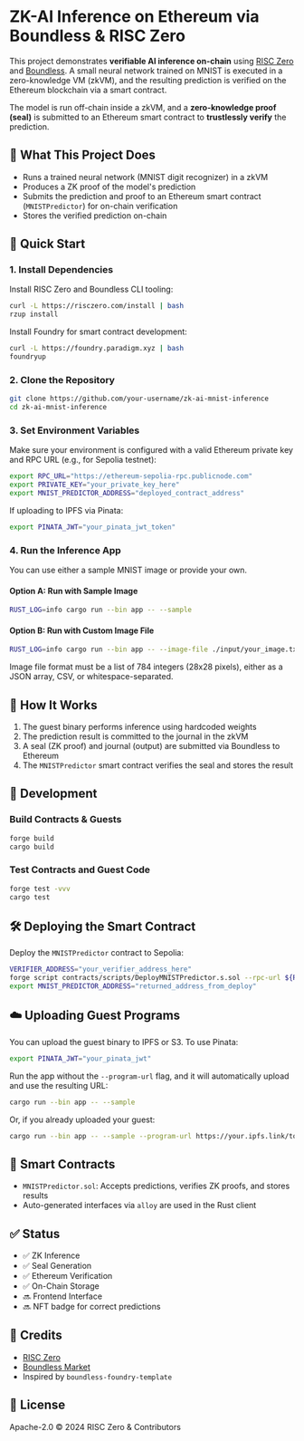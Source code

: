 # ZK-AI Inference on Ethereum via Boundless & RISC Zero

This project demonstrates **verifiable AI inference on-chain** using [RISC Zero](https://www.risczero.com/) and [Boundless](https://docs.beboundless.xyz/). A small neural network trained on MNIST is executed in a zero-knowledge VM (zkVM), and the resulting prediction is verified on the Ethereum blockchain via a smart contract.

The model is run off-chain inside a zkVM, and a **zero-knowledge proof (seal)** is submitted to an Ethereum smart contract to **trustlessly verify** the prediction.

## 🧠 What This Project Does

- Runs a trained neural network (MNIST digit recognizer) in a zkVM
- Produces a ZK proof of the model's prediction
- Submits the prediction and proof to an Ethereum smart contract (`MNISTPredictor`) for on-chain verification
- Stores the verified prediction on-chain

## 🚀 Quick Start

### 1. Install Dependencies

Install RISC Zero and Boundless CLI tooling:

```bash
curl -L https://risczero.com/install | bash
rzup install
```

Install Foundry for smart contract development:

```bash
curl -L https://foundry.paradigm.xyz | bash
foundryup
```

### 2. Clone the Repository

```bash
git clone https://github.com/your-username/zk-ai-mnist-inference
cd zk-ai-mnist-inference
```

### 3. Set Environment Variables

Make sure your environment is configured with a valid Ethereum private key and RPC URL (e.g., for Sepolia testnet):

```bash
export RPC_URL="https://ethereum-sepolia-rpc.publicnode.com"
export PRIVATE_KEY="your_private_key_here"
export MNIST_PREDICTOR_ADDRESS="deployed_contract_address"
```

If uploading to IPFS via Pinata:

```bash
export PINATA_JWT="your_pinata_jwt_token"
```

### 4. Run the Inference App

You can use either a sample MNIST image or provide your own.

#### Option A: Run with Sample Image

```bash
RUST_LOG=info cargo run --bin app -- --sample
```

#### Option B: Run with Custom Image File

```bash
RUST_LOG=info cargo run --bin app -- --image-file ./input/your_image.txt
```

Image file format must be a list of 784 integers (28x28 pixels), either as a JSON array, CSV, or whitespace-separated.

## 🧪 How It Works

1. The guest binary performs inference using hardcoded weights
2. The prediction result is committed to the journal in the zkVM
3. A seal (ZK proof) and journal (output) are submitted via Boundless to Ethereum
4. The `MNISTPredictor` smart contract verifies the seal and stores the result

## 🧰 Development

### Build Contracts & Guests

```bash
forge build
cargo build
```

### Test Contracts and Guest Code

```bash
forge test -vvv
cargo test
```

## 🛠 Deploying the Smart Contract

Deploy the `MNISTPredictor` contract to Sepolia:

```bash
VERIFIER_ADDRESS="your_verifier_address_here"
forge script contracts/scripts/DeployMNISTPredictor.s.sol --rpc-url ${RPC_URL:?} --broadcast -vv
export MNIST_PREDICTOR_ADDRESS="returned_address_from_deploy"
```

## ☁️ Uploading Guest Programs

You can upload the guest binary to IPFS or S3. To use Pinata:

```bash
export PINATA_JWT="your_pinata_jwt"
```

Run the app without the `--program-url` flag, and it will automatically upload and use the resulting URL:

```bash
cargo run --bin app -- --sample
```

Or, if you already uploaded your guest:

```bash
cargo run --bin app -- --sample --program-url https://your.ipfs.link/to/guest
```

## 📄 Smart Contracts

- `MNISTPredictor.sol`: Accepts predictions, verifies ZK proofs, and stores results
- Auto-generated interfaces via `alloy` are used in the Rust client

## ✅ Status

- ✅ ZK Inference
- ✅ Seal Generation
- ✅ Ethereum Verification
- ✅ On-Chain Storage
- 🔜 Frontend Interface
- 🔜 NFT badge for correct predictions

## 🧠 Credits

- [RISC Zero](https://www.risczero.com/)
- [Boundless Market](https://docs.beboundless.xyz/)
- Inspired by `boundless-foundry-template`

## 📜 License

Apache-2.0 © 2024 RISC Zero & Contributors
